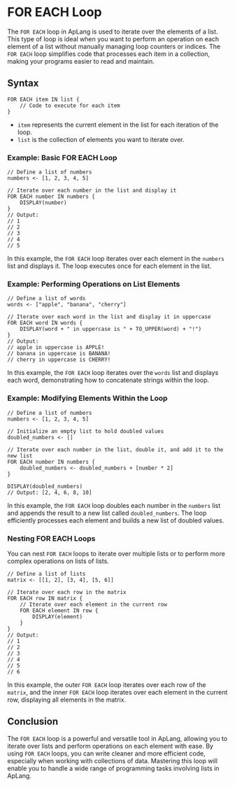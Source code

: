 # FOR EACH Loop

The `FOR EACH` loop in ApLang is used to iterate over the elements of a list. This type of loop is ideal when you want to perform an operation on each element of a list without manually managing loop counters or indices. The `FOR EACH` loop simplifies code that processes each item in a collection, making your programs easier to read and maintain.

## Syntax

```ap
FOR EACH item IN list {
    // Code to execute for each item
}
```

- `item` represents the current element in the list for each iteration of the loop.
- `list` is the collection of elements you want to iterate over.

### Example: Basic FOR EACH Loop

```ap
// Define a list of numbers
numbers <- [1, 2, 3, 4, 5]

// Iterate over each number in the list and display it
FOR EACH number IN numbers {
    DISPLAY(number)
}
// Output:
// 1
// 2
// 3
// 4
// 5
```

In this example, the `FOR EACH` loop iterates over each element in the `numbers` list and displays it. The loop executes once for each element in the list.

### Example: Performing Operations on List Elements

```ap
// Define a list of words
words <- ["apple", "banana", "cherry"]

// Iterate over each word in the list and display it in uppercase
FOR EACH word IN words {
    DISPLAY(word + " in uppercase is " + TO_UPPER(word) + "!")
}
// Output:
// apple in uppercase is APPLE!
// banana in uppercase is BANANA!
// cherry in uppercase is CHERRY!
```

In this example, the `FOR EACH` loop iterates over the `words` list and displays each word, demonstrating how to concatenate strings within the loop.

### Example: Modifying Elements Within the Loop

```ap
// Define a list of numbers
numbers <- [1, 2, 3, 4, 5]

// Initialize an empty list to hold doubled values
doubled_numbers <- []

// Iterate over each number in the list, double it, and add it to the new list
FOR EACH number IN numbers {
    doubled_numbers <- doubled_numbers + [number * 2]
}

DISPLAY(doubled_numbers)
// Output: [2, 4, 6, 8, 10]
```

In this example, the `FOR EACH` loop doubles each number in the `numbers` list and appends the result to a new list called `doubled_numbers`. The loop efficiently processes each element and builds a new list of doubled values.

### Nesting FOR EACH Loops

You can nest `FOR EACH` loops to iterate over multiple lists or to perform more complex operations on lists of lists.

```ap
// Define a list of lists
matrix <- [[1, 2], [3, 4], [5, 6]]

// Iterate over each row in the matrix
FOR EACH row IN matrix {
    // Iterate over each element in the current row
    FOR EACH element IN row {
        DISPLAY(element)
    }
}
// Output:
// 1
// 2
// 3
// 4
// 5
// 6
```

In this example, the outer `FOR EACH` loop iterates over each row of the `matrix`, and the inner `FOR EACH` loop iterates over each element in the current row, displaying all elements in the matrix.

## Conclusion

The `FOR EACH` loop is a powerful and versatile tool in ApLang, allowing you to iterate over lists and perform operations on each element with ease. By using `FOR EACH` loops, you can write cleaner and more efficient code, especially when working with collections of data. Mastering this loop will enable you to handle a wide range of programming tasks involving lists in ApLang.